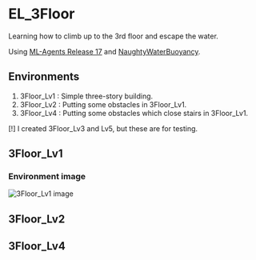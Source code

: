 # EL_3Floor
Learning how to climb up to the 3rd floor and escape the water.

Using [ML-Agents Release 17](https://github.com/Unity-Technologies/ml-agents/tree/release_17) and [NaughtyWaterBuoyancy](https://github.com/dbrizov/NaughtyWaterBuoyancy).

## Environments
1. 3Floor_Lv1 : Simple three-story building.
2. 3Floor_Lv2 : Putting some obstacles in 3Floor_Lv1.
3. 3Floor_Lv4 : Putting some obstacles which close stairs in 3Floor_Lv1.

[!] I created 3Floor_Lv3 and Lv5, but these are for testing.

## 3Floor_Lv1
### **Environment image**
![3Floor_Lv1 image](https://user-images.githubusercontent.com/79734873/139210291-dfa2efb4-e3ba-4dab-97f6-24ecab5d3685.png)
## 3Floor_Lv2

## 3Floor_Lv4